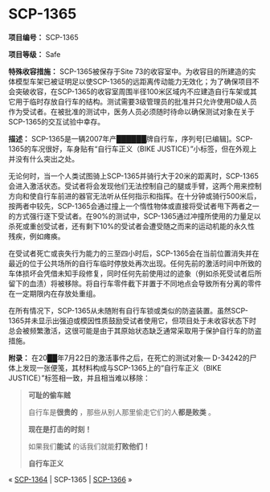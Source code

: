# SCP-1365
                        


**项目编号：** SCP-1365

**项目等级：** Safe

**特殊收容措施：** SCP-1365被保存于Site 73的收容室中。为收容目的所建造的实体模型车架已被证明足以使SCP-1365的远距离传动能力无效化；为了确保项目不会突破收容，在SCP-1365的收容室周围半径100米区域内不应建造自行车架或其它用于临时存放自行车的结构。测试需要3级管理员的批准并只允许使用D级人员作为受试者。在被批准的测试中，医务人员必须随时待命以确保测试对象在关于SCP-1365的交互试验中幸存。

**描述：** SCP-1365是一辆2007年产██████牌自行车，序列号[已编辑]。SCP-1365的车况很好，车身贴有“自行车正义（BIKE JUSTICE）”小标签，但在外观上并没有什么突出之处。

无论何时，当一个人类试图骑上SCP-1365并骑行大于20米的距离时，SCP-1365会进入激活状态。受试者将会发现他们无法控制自己的腿或手臂，这两个用来控制方向和使自行车前进的器官无法听从任何指示和指挥。在十分钟或骑行500米后，按两者中较先，SCP-1365会通过撞上一个惰性物体或直接将受试者甩下两者之一的方式强行逐下受试者。在90%的测试中，SCP-1365通过冲撞所使用的力量足以杀死或重创受试者，还有剩下10%的受试者会遭受随之而来的运动机能的永久性残疾，例如瘫痪。

在受试者死亡或丧失行为能力的三至四小时后，SCP-1365会在当前位置消失并在最近的位于公共场所的自行车临时停放处再次出现。任何先前的激活时间中所致的车体损坏会凭借未知手段修复，同时任何先前使用过的迹象（例如杀死受试者后所留下的血渍）将被移除。将自行车零件截下并置于不同地点会导致所有分离的零件在一定期限内在存放处重组。

在所有情况下，SCP-1365从未随附有自行车锁或类似的防盗装置。虽然SCP-1365并未显示出强迫或模因性质鼓励受试者使用它，但项目处于未收容状态下时总会被频繁激活，这很可能是由于其原始状态缺乏通常采取用于保护自行车的防盗措施。

**附录：** 在20██年7月22日的激活事件之后，在死亡的测试对象— D-34242的尸体上发现一张便笺，其材料构成与SCP-1365上的“自行车正义（BIKE JUSTICE）”标签相一致，并且相当难以移除：


> **可耻的偷车贼** 
> 
> 自行车是**很贵的** ，那些从别人那里偷走它们的人**都是败类** 。
> 
> **现在是打击的时刻！** 
> 
> 如果我们**能试** 的话我们就能**打败他们！** 
> 
> **自行车正义** 
> 



« [SCP-1364](/scp-1364) | SCP-1365 | [SCP-1366](/scp-1366) »





                    